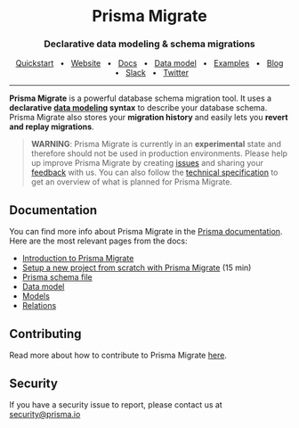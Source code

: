 <br />

<div align="center">
  <h1>Prisma Migrate</h1>
  <p><h3 align="center">Declarative data modeling & schema migrations</h3></p>
  <a href="https://www.prisma.io/docs/getting-started/quickstart">Quickstart</a>
  <span>&nbsp;&nbsp;•&nbsp;&nbsp;</span>
  <a href="https://www.prisma.io/">Website</a>
  <span>&nbsp;&nbsp;•&nbsp;&nbsp;</span>
  <a href="https://www.prisma.io/docs/">Docs</a>
    <span>&nbsp;&nbsp;•&nbsp;&nbsp;</span>
  <a href="https://www.prisma.io/docs/reference/tools-and-interfaces/prisma-schema/data-model">Data model</a>
  <span>&nbsp;&nbsp;•&nbsp;&nbsp;</span>
  <a href="https://github.com/prisma/prisma-examples/tree/master/experimental">Examples</a>
  <span>&nbsp;&nbsp;•&nbsp;&nbsp;</span>
  <a href="https://www.prisma.io/blog">Blog</a>
  <span>&nbsp;&nbsp;•&nbsp;&nbsp;</span>
  <a href="https://slack.prisma.io/">Slack</a>
  <span>&nbsp;&nbsp;•&nbsp;&nbsp;</span>
  <a href="https://twitter.com/prisma">Twitter</a>
</div>

<hr>

**Prisma Migrate** is a powerful database schema migration tool. It uses a **declarative [data modeling](https://www.prisma.io/docs/understand-prisma/data-modeling) syntax** to describe your database schema. Prisma Migrate also stores your **migration history** and easily lets you **revert and replay migrations**. 

> **WARNING**: Prisma Migrate is currently in an **experimental** state and therefore should not be used in production environments. Please help up improve Prisma Migrate by creating [issues](https://github.com/prisma/migrate/issues/new/choose) and sharing your [feedback](https://slack.prisma.io/) with us. You can also follow the [technical specification](https://github.com/prisma/specs) to get an overview of what is planned for Prisma Migrate.

## Documentation

You can find more info about Prisma Migrate in the [Prisma documentation](https://www.prisma.io/docs/getting-started/setup-prisma/start-from-scratch-prisma-migrate). Here are the most relevant pages from the docs:

- [Introduction to Prisma Migrate](https://www.prisma.io/docs/reference/tools-and-interfaces/prisma-migrate)
- [Setup a new project from scratch with Prisma Migrate](https://www.prisma.io/docs/getting-started/setup-prisma/start-from-scratch-prisma-migrate) (15 min)
- [Prisma schema file](https://www.prisma.io/docs/reference/tools-and-interfaces/prisma-schema/prisma-schema-file)
- [Data model](https://www.prisma.io/docs/reference/tools-and-interfaces/prisma-schema/data-model)
- [Models](https://www.prisma.io/docs/reference/tools-and-interfaces/prisma-schema/models)
- [Relations](https://www.prisma.io/docs/reference/tools-and-interfaces/prisma-schema/relations)

## Contributing

Read more about how to contribute to Prisma Migrate [here](https://github.com/prisma/prisma/tree/master/src).

## Security

If you have a security issue to report, please contact us at [security@prisma.io](mailto:security@prisma.io?subject=[GitHub]%20Prisma%202%20Security%20Report%20)
